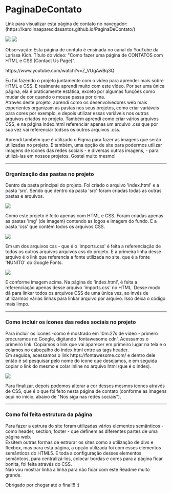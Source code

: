 # PaginaDeContato

<p>Link para visualizar esta página de contato no navegador: (https://karolinaaparecidasantos.github.io/PaginaDeContato/)</p>
<img src="https://github.com/user-attachments/assets/a71a699c-6581-43d0-aaca-ebcf343cc372" />
<img src="https://github.com/user-attachments/assets/52071b83-7841-469b-9c34-52b0dc4a4b42" />
<p>Observação: Esta página de contato é ensinada no canal do YouTube da Larissa Kich. Título do vídeo: "Como fazer uma página de CONTATOS com HTML e CSS (Contact Us Page)".</p>
<p>https://www.youtube.com/watch?v=Z_VUgAwBq3Q</p>
<p>Eu fui fazendo o projeto juntamente com o vídeo para aprender mais sobre HTML e CSS. E realmente aprendi muito com este vídeo. Por ser uma única página, ela é praticamente estática, exceto por algumas funções como mudar de cor quando o mouse passa por cima. <br>
Através deste projeto, aprendi como os desenvolvedores web mais experientes organizam as pastas nos seus projetos, como criar variáveis para cores por exemplo, e depois utilizar essas variáveis nos outros arquivos criados no projeto. Também aprendi como criar vários arquivos CSS, e na página index.html referenciar apenas um arquivo .css que por sua vez vai referenciar todsos os outros arquivos .css.</p>
<p>Aprendi também que é utilizado o Figma para fazer as imagens que serão utilizadas no projeto. E também, uma opção de site para podermos utilizar imagens de ícones das redes sociais - e diversas outras imagens, - para utilizá-las em nossos projetos. Gostei muito mesmo! </p>
<hr>
<h3>Organização das pastas no projeto</h3>
<p>Dentro da pasta principal do projeto. Foi criado o arquivo 'index.html' e a pasta 'src'. Sendo que dentro da pasta 'src' foram criadas todas as outras pastas e arquivos.</p>
<img src="https://github.com/user-attachments/assets/90e57b1e-af76-4a32-8a05-64f36a3183f5" />
<p>Como este projeto é feito apenas com HTML e CSS. Foram criadas apenas as pastas 'img' (de imagem) contendo as logos e imagem do fundo. E a pasta 'css' que contém todos os arquivos CSS.</p>
<img src="https://github.com/user-attachments/assets/30d5ddc9-4a92-4906-a6c0-b4815d2c3b7b" />
<p>Em um dos arquivos css - que é o 'imports.css' é feita a referenciação de todos os outros arquivos arquivos css do projeto. E a primeira linha desse arquivo é o link que referencia a fonte utilizada no site, que é a fonte 'NUNITO' do Google Fonts.</p>
<img src="https://github.com/user-attachments/assets/a2b92007-41a8-48af-829a-7f58b4db6b56" />
<p>E conforme imagem acima. Na página do 'index.html', é feita a referenciação apenas desse arquivo 'imports.css' no HTML. Desse modo dá para linkar todos os arquivos CSS de uma única vez, ao invés de utilizarmos várias linhas para linkar arquivo por arquivo. Isso deixa o código mais limpo.</p>
<hr>
<h3>Como incluir os ícones das redes sociais no projeto</h3>
<p>Para incluir os ícones -como é mostrado em 10m:27s de vídeo - primero procuramos no Google, digitando 'fontawesome cdn'. Acessamos o primeiro link. Copiamos o link que vai aparecer em primeiro lugar na tela e o colamos no cabeçalho do index.html entre as tags header.<br>Em seguida, acessamos o link https://fontawesome.com/ e dentro dele então é só pesquisar pelo nome do ícone que desejamos, e em seguida copiar o link do mesmo e colar inline no arquivo html (que é o Index).</p>
<img src="https://github.com/user-attachments/assets/99729472-2cfa-49f1-8df4-470633d37a1d" />
<p>Para finalizar, depois podemos alterar a cor desses mesmos ícones através de CSS, que é o que foi feito nesta página de contato (conforme as imagens aqui no início, abaixo de "Nos siga nas redes sociais").</p>
<hr>
<h3>Como foi feita estrutura da página</h3>
<p>Para fazer a estrura do site foram utilizadas vários elementos semânticos - como header, section, footer - que definem as diferentes partes de uma página web.<br> Exsitem outras formas de estrurar os sites como a utilização de divs e flexbox, mas para esta página, a opção utilizada foi com esses elementos semânticos do HTML5. E toda a configuração desses elementos semântcos, para centralizá-los, colocar bordas e cores para a página ficar bonita, foi feita através do CSS.<br>Não vou mostrar linha a linha para não ficar com este Readme muito grande. </p>

Obrigado por chegar até o final!!! :) 
